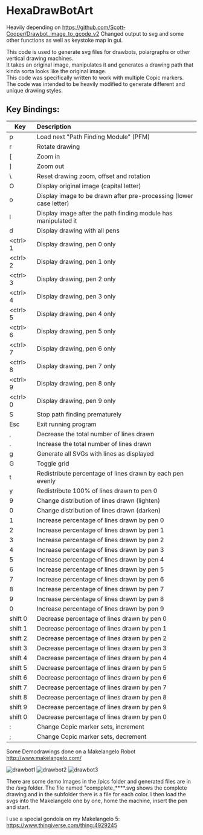 # HexaDrawBotArt

Heavily depending on https://github.com/Scott-Cooper/Drawbot_image_to_gcode_v2
Changed output to svg and some other functions as well as keystoke map in gui.

This code is used to generate svg files for drawbots, polargraphs or other vertical drawing machines. \
It takes an original image, manipulates it and generates a drawing path that kinda sorta looks like the original image. \
This code was specifically written to work with multiple Copic markers. \
The code was intended to be heavily modified to generate different and unique drawing styles.

## Key Bindings:
| Key | Description |
| ------------- |:-------------|
| p | Load next "Path Finding Module" (PFM) |
| r | Rotate drawing |
| [ | Zoom in |
| ] | Zoom out |
| \ | Reset drawing zoom, offset and rotation |
| O | Display original image (capital letter) |
| o | Display image to be drawn after pre-processing (lower case letter) |
| l | Display image after the path finding module has manipulated it |
| d | Display drawing with all pens |
| \<ctrl> 1 | Display drawing, pen 0 only |
| \<ctrl> 2 | Display drawing, pen 1 only |
| \<ctrl> 3 | Display drawing, pen 2 only |
| \<ctrl> 4 | Display drawing, pen 3 only |
| \<ctrl> 5 | Display drawing, pen 4 only |
| \<ctrl> 6 | Display drawing, pen 5 only |
| \<ctrl> 7 | Display drawing, pen 6 only |
| \<ctrl> 8 | Display drawing, pen 7 only |
| \<ctrl> 9 | Display drawing, pen 8 only |
| \<ctrl> 0 | Display drawing, pen 9 only |
| S | Stop path finding prematurely |
| Esc | Exit running program |
| , | Decrease the total number of lines drawn |
| . | Increase the total number of lines drawn |
| g | Generate all SVGs with lines as displayed |
| G | Toggle grid |
| t | Redistribute percentage of lines drawn by each pen evenly |
| y | Redistribute 100% of lines drawn to pen 0 |
| 9 | Change distribution of lines drawn (lighten) |
| 0 | Change distribution of lines drawn (darken) |
| 1 | Increase percentage of lines drawn by pen 0 |
| 2 | Increase percentage of lines drawn by pen 1 |
| 3 | Increase percentage of lines drawn by pen 2 |
| 4 | Increase percentage of lines drawn by pen 3 |
| 5 | Increase percentage of lines drawn by pen 4 |
| 6 | Increase percentage of lines drawn by pen 5 |
| 7 | Increase percentage of lines drawn by pen 6 |
| 8 | Increase percentage of lines drawn by pen 7 |
| 9 | Increase percentage of lines drawn by pen 8 |
| 0 | Increase percentage of lines drawn by pen 9 |
| shift 0 | Decrease percentage of lines drawn by pen 0 |
| shift 1 | Decrease percentage of lines drawn by pen 1 |
| shift 2 | Decrease percentage of lines drawn by pen 2 |
| shift 3 | Decrease percentage of lines drawn by pen 3 |
| shift 4 | Decrease percentage of lines drawn by pen 4 |
| shift 5 | Decrease percentage of lines drawn by pen 5 |
| shift 6 | Decrease percentage of lines drawn by pen 6 |
| shift 7 | Decrease percentage of lines drawn by pen 7 |
| shift 8 | Decrease percentage of lines drawn by pen 8 |
| shift 9 | Decrease percentage of lines drawn by pen 9 |
| shift 0 | Decrease percentage of lines drawn by pen 0 |
| : | Change Copic marker sets, increment |
| ; | Change Copic marker sets, decrement |


Some Demodrawings done on a Makelangelo Robot http://www.makelangelo.com/

![drawbot1](http://tarantl.com/drawbot1.jpg)
![drawbot2](http://tarantl.com/drawbot2.jpg)
![drawbot3](http://tarantl.com/drawbot3.jpg)

There are some demo Images in the /pics folder and generated files are in the /svg folder.
The file named "compplete_****.svg shows the complete drawing and in the subfolder there is a file for each color. I then load the svgs into the Makelangelo one by one, home the machine, insert the pen and start.

I use a special gondola on my Makelangelo 5:
https://www.thingiverse.com/thing:4929245